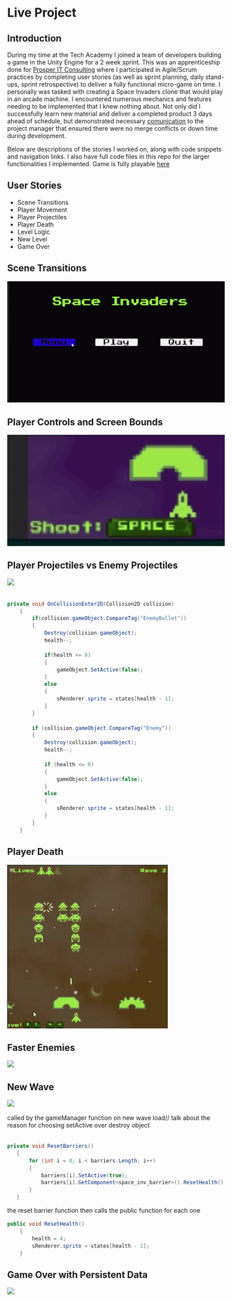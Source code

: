 # Live Project
## Introduction
During my time at the Tech Academy I joined a team of developers building a game in the Unity Engine for a 2 week sprint. This was an apprenticeship done for [Prosper IT Consulting](https://www.linkedin.com/company/prosper-it-consulting/) where I participated in Agile/Scrum practices by completing user stories (as well as sprint planning, daily stand-ups, sprint retrospective) to deliver a fully functional micro-game on time. I personally was tasked with creating a Space Invaders clone that would play in an arcade machine. I encountered numerous mechanics and features needing to be implemented that I knew nothing about. Not only did I successfully learn new material and deliver a completed product 3 days ahead of schedule, but demonstrated necessary [comunication]() to the project manager that ensured there were no merge conflicts or down time during development. 

Below are descriptions of the stories I worked on, along with code snippets and navigation links. I also have full code files in this repo for the larger functionalities I implemented. Game is fully playable [here](https://play.unity.com/en/games/1e29f742-4101-4814-abab-023970facbcd/space-invaders-clone)


## User Stories
 * Scene Transitions
 * Player Movement
 * Player Projectiles
 * Player Death
 * Level Logic
 * New Level
 * Game Over

## Scene Transitions
![](https://github.com/Mawci/Live-Project-Unity/blob/main/Gifs/loadScreen-ezgif.com-video-to-gif-converter.gif)


## Player Controls and Screen Bounds

![](https://github.com/Mawci/Live-Project-Unity/blob/main/Gifs/playerMovement.gif)

## Player Projectiles vs Enemy Projectiles


![](https://github.com/Mawci/Live-Project-Unity/blob/main/Gifs/ezgif.com-video-to-gif-converter.gif)

```c#

private void OnCollisionEnter2D(Collision2D collision)
    {
        if(collision.gameObject.CompareTag("EnemyBullet"))
        {
            Destroy(collision.gameObject);
            health--;

            if(health <= 0)
            {
                gameObject.SetActive(false);
            }
            else
            {
                sRenderer.sprite = states[health - 1];
            }
        }

        if (collision.gameObject.CompareTag("Enemy"))
        {
            Destroy(collision.gameObject);
            health--;

            if (health <= 0)
            {
                gameObject.SetActive(false);
            }
            else
            {
                sRenderer.sprite = states[health - 1];
            }
        }
    }
```

## Player Death

![](https://github.com/Mawci/Live-Project-Unity/blob/main/Gifs/playerDeath-video-to-gif-converter.gif)

## Faster Enemies

![](https://github.com/Mawci/Live-Project-Unity/blob/main/Gifs/fasterEnemies.gif)

## New Wave
![](https://github.com/Mawci/Live-Project-Unity/blob/main/Gifs/newWaveSpawn.gif)

called by the gameManager function on new wave load// talk about the reason for choosing setActive over destroy object
 ```c#

private void ResetBarriers()
    {
        for (int i = 0; i < barriers.Length; i++)
        {
            barriers[i].SetActive(true);
            barriers[i].GetComponent<space_inv_barrier>().ResetHealth();
        }
    }

```

the reset barrier function then calls the public function for each one
```c#
public void ResetHealth()
    {
        health = 4;
        sRenderer.sprite = states[health - 1];
    }
```


## Game Over with Persistent Data

![](https://github.com/Mawci/Live-Project-Unity/blob/main/Gifs/gameOver.gif)
